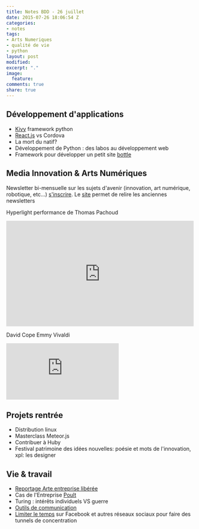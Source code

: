 ```yaml
---
title: Notes BDD - 26 juillet
date: 2015-07-26 18:06:54 Z
categories:
- notes
tags:
- Arts Numeriques
- qualité de vie
- python
layout: post
modified: 
excerpt: "."
image:
  feature: 
comments: true
share: true
---
```


## Développement d'applications

* [Kivy](http://kivy.org/) framework python
* [React.js](http://react.js/) vs Cordova
* La mort du natif?
* Développement de Python : des labos au développement web
* Framework pour développer un petit site [bottle](http://bottlepy.org/docs/dev/index.html)

## Media Innovation & Arts Numériques

Newsletter bi-mensuelle sur les sujets d'avenir (innovation, art numérique, robotique, etc...) [s'inscrire](http://eepurl.com/bqZxIb). Le [site](http://hackademy.nobullshit.ninja/) permet de relire les anciennes newsletters 

Hyperlight performance de Thomas Pachoud

<iframe src="https://player.vimeo.com/video/122154821" width="500" height="281" frameborder="0" webkitallowfullscreen mozallowfullscreen allowfullscreen></iframe> 

David Cope Emmy Vivaldi  

<iframe src="https://www.youtube.com/embed/2kuY3BrmTfQ" frameborder="0" width="300"> </iframe> 

## Projets rentrée

*   Distribution linux
*   Masterclass Meteor.js
*   Contribuer à Huby
*   Festival patrimoine des idées nouvelles:
poésie et mots de l'innovation, xpl: les designer

## Vie & travail

* [Reportage Arte entreprise libérée](https://vimeo.com/122827688)
* Cas de l'Entreprise [Poult](http://www.groupe-poult.com/une-entreprise-liberee-ouverte-sur-son-ecosysteme/)
* Turing : intérêts individuels VS guerre
* [Outils de communication](https://lesgeeksdudimanche.hackpad.com/Les-outils-de-communication-travail-collaboratif-iTxaoGiBZHU)
* [Limiter le temps](https://chrome.google.com/webstore/detail/stayfocusd/laankejkbhbdhmipfmgcngdelahlfoji) sur Facebook et autres réseaux sociaux pour faire des tunnels de concentration
